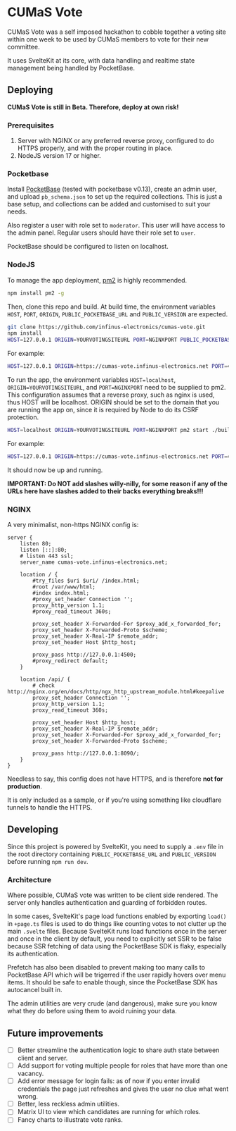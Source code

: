 # CUMaS Vote

CUMaS Vote was a self imposed hackathon to cobble together a voting site within one week to be used by CUMaS members to vote for their new committee.

It uses SvelteKit at its core, with data handling and realtime state management being handled by PocketBase.

## Deploying

**CUMaS Vote is still in Beta. Therefore, deploy at own risk!**

### Prerequisites
1. Server with NGINX or any preferred reverse proxy, configured to do HTTPS properly, and with the proper routing in place.
2. NodeJS version 17 or higher.

### Pocketbase

Install [PocketBase](https://pocketbase.io) (tested with pocketbase v0.13), create an admin user, and upload `pb_schema.json` to set up the required collections. This is just a base setup, and collections can be added and customised to suit your needs.

Also register a user with role set to `moderator`. This user will have access to the admin panel. Regular users should have their role set to `user`.

PocketBase should be configured to listen on localhost.

### NodeJS

To manage the app deployment, [pm2](https://pm2.keymetrics.io/) is highly recommended.

```bash
npm install pm2 -g
```

Then, clone this repo and build. At build time, the environment variables `HOST`, `PORT`, `ORIGIN`, `PUBLIC_POCKETBASE_URL` and `PUBLIC_VERSION` are expected.

```bash
git clone https://github.com/infinus-electronics/cumas-vote.git
npm install
HOST=127.0.0.1 ORIGIN=YOURVOTINGSITEURL PORT=NGINXPORT PUBLIC_POCKETBASE_URL=YOURURL PUBLIC_VERSION=x.x.x npm run build
```
For example:
```bash
HOST=127.0.0.1 ORIGIN=https://cumas-vote.infinus-electronics.net PORT=4500 PUBLIC_POCKETBASE_URL=https://cumas-vote.infinus-electronics.net/api PUBLIC_VERSION=0.8.0 node build
```
To run the app, the environment variables `HOST=localhost`, `ORIGIN=YOURVOTINGSITEURL`, and `PORT=NGINXPORT` need to be supplied to pm2. This configuration assumes that a reverse proxy, such as nginx is used, thus HOST will be localhost. ORIGIN should be set to the domain that you are running the app on, since it is required by Node to do its CSRF protection.

```bash
HOST=localhost ORIGIN=YOURVOTINGSITEURL PORT=NGINXPORT pm2 start ./build/index.js --name app-name
```

For example:

```bash
HOST=127.0.0.1 ORIGIN=https://cumas-vote.infinus-electronics.net PORT=4500 PUBLIC_POCKETBASE_URL=https://cumas-vote.infinus-electronics.net/api PUBLIC_VERSION=0.8.0 pm2 start ./build/index.js --name cumas-vote
```

It should now be up and running.

**IMPORTANT: Do NOT add slashes willy-nilly, for some reason if any of the URLs here have slashes added to their backs everything breaks!!!**

### NGINX

A very minimalist, non-https NGINX config is:

```
server {
    listen 80;
    listen [::]:80;
    # listen 443 ssl;
    server_name cumas-vote.infinus-electronics.net;

    location / {
        #try_files $uri $uri/ /index.html;
        #root /var/www/html;
        #index index.html;
        #proxy_set_header Connection '';
        proxy_http_version 1.1;
        #proxy_read_timeout 360s;

        proxy_set_header X-Forwarded-For $proxy_add_x_forwarded_for;
        proxy_set_header X-Forwarded-Proto $scheme;
        proxy_set_header X-Real-IP $remote_addr;
        proxy_set_header Host $http_host;

        proxy_pass http://127.0.0.1:4500;
        #proxy_redirect default;
    }

    location /api/ {
        # check http://nginx.org/en/docs/http/ngx_http_upstream_module.html#keepalive
        proxy_set_header Connection '';
        proxy_http_version 1.1;
        proxy_read_timeout 360s;

        proxy_set_header Host $http_host;
        proxy_set_header X-Real-IP $remote_addr;
        proxy_set_header X-Forwarded-For $proxy_add_x_forwarded_for;
        proxy_set_header X-Forwarded-Proto $scheme;

        proxy_pass http://127.0.0.1:8090/;
    }
}

```

Needless to say, this config does not have HTTPS, and is therefore **not for production**.

It is only included as a sample, or if you're using something like cloudflare tunnels to handle the HTTPS.

## Developing

Since this project is powered by SvelteKit, you need to supply a `.env` file in the root directory containing `PUBLIC_POCKETBASE_URL` and `PUBLIC_VERSION` before running `npm run dev`.

### Architecture

Where possible, CUMaS vote was written to be client side rendered. The server only handles authentication and guarding of forbidden routes.

In some cases, SvelteKit's page load functions enabled by exporting `load()` in `+page.ts` files is used to do things like counting votes to not clutter up the main `.svelte` files. Because SvelteKit runs load functions once in the server and once in the client by default, you need to explicitly set SSR to be false because SSR fetching of data using the PocketBase SDK is flaky, especially its authentication.

Prefetch has also been disabled to prevent making too many calls to PocketBase API which will be trigerred if the user rapidly hovers over menu items. It should be safe to enable though, since the PocketBase SDK has autocancel built in.

The admin utilities are very crude (and dangerous), make sure you know what they do before using them to avoid ruining your data.

## Future improvements

- [ ] Better streamline the authentication logic to share auth state between client and server.
- [ ] Add support for voting multiple people for roles that have more than one vacancy.
- [ ] Add error message for login fails: as of now if you enter invalid credentials the page just refreshes and gives the user no clue what went wrong.
- [ ] Better, less reckless admin utilities.
- [ ] Matrix UI to view which candidates are running for which roles.
- [ ] Fancy charts to illustrate vote ranks.